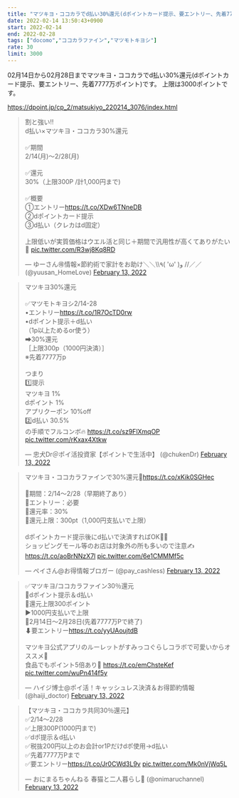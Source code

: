 ```yaml
---
title: "マツキヨ・ココカラでd払い30%還元(dポイントカード提示、要エントリー、先着7777万ポイント)"
date: 2022-02-14 13:50:43+0900
start: 2022-02-14
end: 2022-02-28
tags: ["docomo","ココカラファイン","マツモトキヨシ"]
rate: 30
limit: 3000
---
```


02月14日から02月28日までマツキヨ・ココカラでd払い30%還元(dポイントカード提示、要エントリー、先着7777万ポイント)です。
上限は3000ポイントです。

https://dpoint.jp/cp_2/matsukiyo_220214_3076/index.html

<blockquote class="twitter-tweet"><p lang="ja" dir="ltr">割と強い‼️<br>d払い×マツキヨ・ココカラ30%還元<br><br>✅期間 <br>2/14(月)〜2/28(月)<br><br>✅還元<br>30%（上限300P /計1,000円まで)<br><br>✅概要<br>①エントリー<a href="https://t.co/XDw6TNneDB">https://t.co/XDw6TNneDB</a><br>②dポイントカード提示<br>③d払い（クレカはd固定）<br><br>上限低いが実質価格はウエル活と同じ＋期間で汎用性が高くてありがたい🥰 <a href="https://t.co/R3wj8Kq8RD">pic.twitter.com/R3wj8Kq8RD</a></p>&mdash; ゆーさん🉐情報×節約術で家計をお助け＼＼\\٩( &#39;ω&#39; )و //／／ (@yuusan_HomeLove) <a href="https://twitter.com/yuusan_HomeLove/status/1492985534171729920?ref_src=twsrc%5Etfw">February 13, 2022</a></blockquote> <script async src="https://platform.twitter.com/widgets.js" charset="utf-8"></script>
<blockquote class="twitter-tweet"><p lang="ja" dir="ltr">マツキヨ30%還元<br><br>✅マツモトキヨシ2/14-28<br>•エントリー<a href="https://t.co/1R7OcTD0rw">https://t.co/1R7OcTD0rw</a><br>•dポイント提示＋d払い<br>（1p以上ためるor使う）<br>➡︎30%還元<br>［上限300p（1000円決済）］<br>※先着7777万p<br><br>つまり<br>1️⃣提示<br>マツキヨ 1%<br>dポイント 1% <br>アプリクーポン 10%off<br>2️⃣d払い 30.5%<br>の手順でフルコンボ🔥 <a href="https://t.co/sz9FlXmqOP">https://t.co/sz9FlXmqOP</a> <a href="https://t.co/rKxax4Xtkw">pic.twitter.com/rKxax4Xtkw</a></p>&mdash; 忠犬Dr＠ポイ活投資家【ポイントで生活中】 (@chukenDr) <a href="https://twitter.com/chukenDr/status/1492990414605139968?ref_src=twsrc%5Etfw">February 13, 2022</a></blockquote> <script async src="https://platform.twitter.com/widgets.js" charset="utf-8"></script>
<blockquote class="twitter-tweet"><p lang="ja" dir="ltr">マツキヨ・ココカラファインで30%還元🙌<a href="https://t.co/xKik0SGHec">https://t.co/xKik0SGHec</a><br><br>🔻期間：2/14〜2/28（早期終了あり）<br>🔻エントリー：必要<br>🔻還元率：30%<br>🔻還元上限：300pt（1,000円支払いで上限）<br><br>dポイントカード提示後にd払いで決済すればOK🙆‍♂️<br>ショッピングモール等のお店は対象外の所も多いので注意✍️ <a href="https://t.co/aoBrNNzX7l">https://t.co/aoBrNNzX7l</a> <a href="https://t.co/6e1CMMMf5c">pic.twitter.com/6e1CMMMf5c</a></p>&mdash; ペイさん@お得情報ブロガー (@pay_cashless) <a href="https://twitter.com/pay_cashless/status/1492989870234804228?ref_src=twsrc%5Etfw">February 13, 2022</a></blockquote> <script async src="https://platform.twitter.com/widgets.js" charset="utf-8"></script>
<blockquote class="twitter-tweet"><p lang="ja" dir="ltr">✅マツキヨ/ココカラファイン30％還元<br>🔸dポイント提示＆d払い<br>🔸還元上限300ポイント<br>▶1000円支払いで上限<br>🔸2月14日～2月28日(先着7777万Pで終了)<br>⬇要エントリー<a href="https://t.co/yyUAoujtdB">https://t.co/yyUAoujtdB</a><br><br>マツキヨ公式アプリのルーレットがすみっコぐらしコラボで可愛いからオススメ🥰<br>食品でもポイント5倍あり🥳 <a href="https://t.co/emChsteKef">https://t.co/emChsteKef</a> <a href="https://t.co/wuPn414f5y">pic.twitter.com/wuPn414f5y</a></p>&mdash; ハイジ博士@ポイ活！キャッシュレス決済＆お得節約情報 (@haiji_doctor) <a href="https://twitter.com/haiji_doctor/status/1492970791800958977?ref_src=twsrc%5Etfw">February 13, 2022</a></blockquote> <script async src="https://platform.twitter.com/widgets.js" charset="utf-8"></script>
<blockquote class="twitter-tweet"><p lang="ja" dir="ltr">【マツキヨ・ココカラ共同30％還元】<br>✅2/14〜2/28<br>✅上限300P(1000円まで)<br>✅dポ提示＆d払い<br>✅税抜200円以上のお会計or1Pだけdポ使用→d払い<br>✅先着7777万Pまで<br>✅要エントリー<a href="https://t.co/Jr0CWd3L9v">https://t.co/Jr0CWd3L9v</a> <a href="https://t.co/Mk0nVjWq5L">pic.twitter.com/Mk0nVjWq5L</a></p>&mdash; おにまるちゃんねる 春猫と二人暮らし🌸 (@onimaruchannel) <a href="https://twitter.com/onimaruchannel/status/1492906123103404032?ref_src=twsrc%5Etfw">February 13, 2022</a></blockquote> <script async src="https://platform.twitter.com/widgets.js" charset="utf-8"></script>
